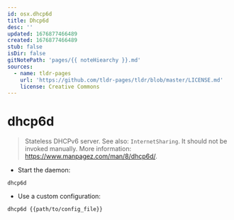 ```yaml
---
id: osx.dhcp6d
title: Dhcp6d
desc: ''
updated: 1676877466489
created: 1676877466489
stub: false
isDir: false
gitNotePath: 'pages/{{ noteHiearchy }}.md'
sources:
  - name: tldr-pages
    url: 'https://github.com/tldr-pages/tldr/blob/master/LICENSE.md'
    license: Creative Commons
---
```

# dhcp6d

> Stateless DHCPv6 server. See also: `InternetSharing`.
> It should not be invoked manually.
> More information: <https://www.manpagez.com/man/8/dhcp6d/>.

- Start the daemon:

`dhcp6d`

- Use a custom configuration:

`dhcp6d {{path/to/config_file}}`

